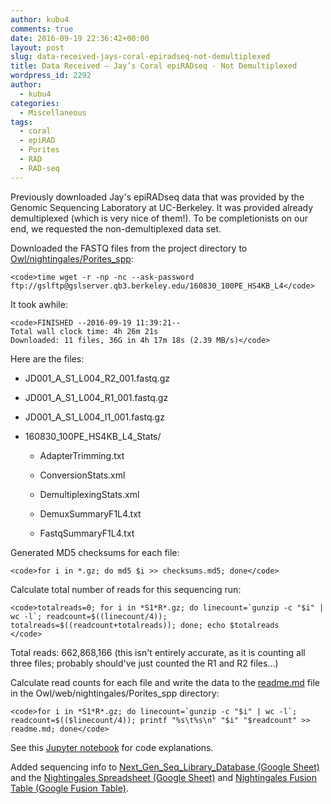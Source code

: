 ```yaml
---
author: kubu4
comments: true
date: 2016-09-19 22:36:42+00:00
layout: post
slug: data-received-jays-coral-epiradseq-not-demultiplexed
title: Data Received – Jay’s Coral epiRADseq - Not Demultiplexed
wordpress_id: 2292
author:
  - kubu4
categories:
  - Miscellaneous
tags:
  - coral
  - epiRAD
  - Porites
  - RAD
  - RAD-seq
---
```


Previously downloaded Jay's epiRADseq data that was provided by the Genomic Sequencing Laboratory at UC-Berkeley. It was provided already demultiplexed (which is very nice of them!). To be completionists on our end, we requested the non-demultiplexed data set.

Downloaded the FASTQ files from the project directory to [Owl/nightingales/Porites_spp](https://owl.fish.washington.edu/nightingales/Porites_spp/):


    
    <code>time wget -r -np -nc --ask-password ftp://gslftp@gslserver.qb3.berkeley.edu/160830_100PE_HS4KB_L4</code>





It took awhile:


    
    <code>FINISHED --2016-09-19 11:39:21--
    Total wall clock time: 4h 26m 21s
    Downloaded: 11 files, 36G in 4h 17m 18s (2.39 MB/s)</code>



Here are the files:




    
  * JD001_A_S1_L004_R2_001.fastq.gz

    
  * JD001_A_S1_L004_R1_001.fastq.gz

    
  * JD001_A_S1_L004_I1_001.fastq.gz

    
  * 160830_100PE_HS4KB_L4_Stats/

    
    * AdapterTrimming.txt

    
    * ConversionStats.xml

    
    * DemultiplexingStats.xml

    
    * DemuxSummaryF1L4.txt

    
    * FastqSummaryF1L4.txt








Generated MD5 checksums for each file:


    
    <code>for i in *.gz; do md5 $i >> checksums.md5; done</code>







Calculate total number of reads for this sequencing run:


    
    <code>totalreads=0; for i in *S1*R*.gz; do linecount=`gunzip -c "$i" | wc -l`; readcount=$((linecount/4)); totalreads=$((readcount+totalreads)); done; echo $totalreads
    </code>



Total reads: 662,868,166 (this isn't entirely accurate, as it is counting all three files; probably should've just counted the R1 and R2 files...)





Calculate read counts for each file and write the data to the [readme.md](https://owl.fish.washington.edu/nightingales/Porites_spp/readme.md) file in the Owl/web/nightingales/Porites_spp directory:


    
    <code>for i in *S1*R*.gz; do linecount=`gunzip -c "$i" | wc -l`; readcount=$(($linecount/4)); printf "%s\t%s\n" "$i" "$readcount" >> readme.md; done</code>





See this [Jupyter notebook](httpss://github.com/sr320/LabDocs/blob/master/jupyter_nbs/sam/20160314_Olurida_GBS_data_management.ipynb) for code explanations.



Added sequencing info to [Next_Gen_Seq_Library_Database (Google Sheet)](httpss://docs.google.com/spreadsheets/d/1r4twxfBHpWfQoznbn2dAQhgMvmlZvQqW9I2_uVZX_aU/edit?usp=sharing) and the [Nightingales Spreadsheet (Google Sheet)](https://docs.google.com/spreadsheets/d/1_XqIOPVHSBVGscnjzDSWUeRL7HUHXfaHxVzec-I-8Xk/edit?usp=sharing) and [Nightingales Fusion Table (Google Fusion Table)](https://fusiontables.google.com/DataSource?docid=13IxnqIZ_2Xpz_HE-3YcnU_egASYz9ZlA0PYIDGLN#rows:id=1).
